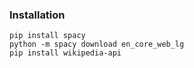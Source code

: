 ### Installation

```
pip install spacy
python -m spacy download en_core_web_lg
pip install wikipedia-api
```